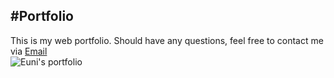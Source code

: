 #Portfolio
---
This is my web portfolio. 
Should have any questions, feel free to contact me via [Email](soleeyaa@gmail.com) <br />
![Euni's portfolio](./portfolio.jpg)
